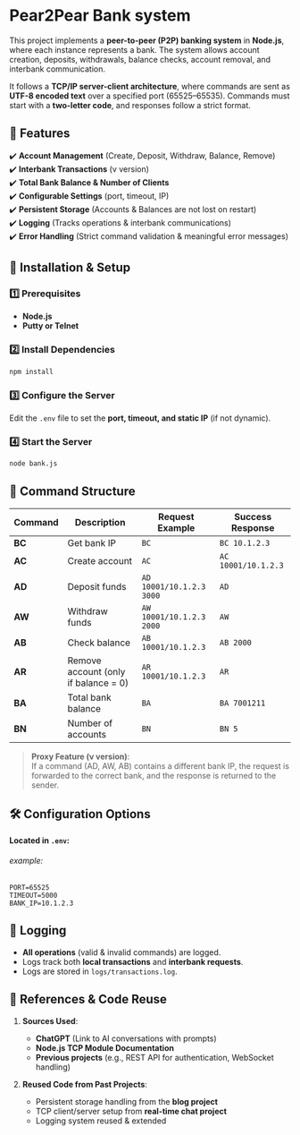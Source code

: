 # Pear2Pear Bank system

This project implements a **peer-to-peer (P2P) banking system** in **Node.js**, where each instance represents a bank. The system allows account creation, deposits, withdrawals, balance checks, account removal, and interbank communication.

It follows a **TCP/IP server-client architecture**, where commands are sent as **UTF-8 encoded text** over a specified port (65525–65535). Commands must start with a **two-letter code**, and responses follow a strict format.


## 📜 Features

✔️ **Account Management** (Create, Deposit, Withdraw, Balance, Remove)  
✔️ **Interbank Transactions** (ν version)  
✔️ **Total Bank Balance & Number of Clients**  
✔️ **Configurable Settings** (port, timeout, IP)  
✔️ **Persistent Storage** (Accounts & Balances are not lost on restart)  
✔️ **Logging** (Tracks operations & interbank communications)  
✔️ **Error Handling** (Strict command validation &   meaningful error messages)

## 🚀 Installation & Setup

### **1️⃣ Prerequisites**

- **Node.js**
- **Putty or Telnet**

### **2️⃣ Install Dependencies**

```sh
npm install
```

### **3️⃣ Configure the Server**

Edit the `.env` file to set the **port, timeout, and static IP** (if not dynamic).

### **4️⃣ Start the Server**

```sh
node bank.js
```

## 📡 Command Structure

| **Command** | **Description**                      | **Request Example**      | **Success Response** |
| ----------- | ------------------------------------ | ------------------------ | -------------------- |
| **BC**      | Get bank IP                          | `BC`                     | `BC 10.1.2.3`        |
| **AC**      | Create account                       | `AC`                     | `AC 10001/10.1.2.3`  |
| **AD**      | Deposit funds                        | `AD 10001/10.1.2.3 3000` | `AD`                 |
| **AW**      | Withdraw funds                       | `AW 10001/10.1.2.3 2000` | `AW`                 |
| **AB**      | Check balance                        | `AB 10001/10.1.2.3`      | `AB 2000`            |
| **AR**      | Remove account (only if balance = 0) | `AR 10001/10.1.2.3`      | `AR`                 |
| **BA**      | Total bank balance                   | `BA`                     | `BA 7001211`         |
| **BN**      | Number of accounts                   | `BN`                     | `BN 5`               |

> **Proxy Feature (ν version)**:  
> If a command (AD, AW, AB) contains a different bank IP, the request is forwarded to the correct bank, and the response is returned to the sender.

## 🛠 Configuration Options

**Located in `.env`:**
###### example:

```env
PORT=65525
TIMEOUT=5000
BANK_IP=10.1.2.3
```


## 📑 Logging

- **All operations** (valid & invalid commands) are logged.
- Logs track both **local transactions** and **interbank requests**.
- Logs are stored in `logs/transactions.log`.

## 📜 References & Code Reuse

1. **Sources Used**:

    - **ChatGPT** (Link to AI conversations with prompts)
    - **Node.js TCP Module Documentation**
    - **Previous projects** (e.g., REST API for authentication, WebSocket handling)
2. **Reused Code from Past Projects**:
    
    - Persistent storage handling from the **blog project**
    - TCP client/server setup from **real-time chat project**
    - Logging system reused & extended

